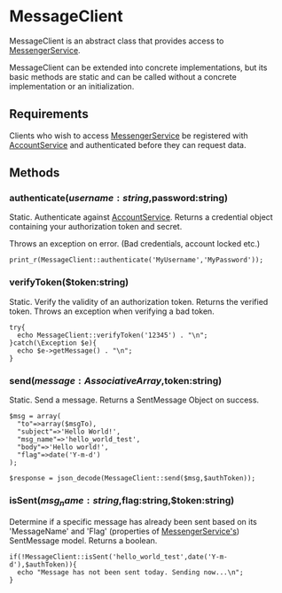 # MessageClient

MessageClient is an abstract class that provides access to <a href="https://github.com/outlawdesigns-io/MessengerService">MessengerService</a>.

MessageClient can be extended into concrete implementations, but its basic methods are static and can be called without a concrete implementation or an initialization.

## Requirements

Clients who wish to access <a href="https://github.com/outlawdesigns-io/MessengerService">MessengerService</a> be registered with <a href="https://github.com/outlawdesigns-io/AccountService">AccountService</a> and authenticated before they can request data.

## Methods

### authenticate($username:string,$password:string)

Static. Authenticate against <a href="https://github.com/outlawdesigns-io/AccountService">AccountService</a>. Returns a credential object containing your authorization token and secret.

Throws an exception on error. (Bad credentials, account locked etc.)

```
print_r(MessageClient::authenticate('MyUsername','MyPassword'));
```

### verifyToken($token:string)

Static. Verify the validity of an authorization token. Returns the verified token. Throws an exception when verifying a bad token.

```
try{
  echo MessageClient::verifyToken('12345') . "\n";
}catch(\Exception $e){
  echo $e->getMessage() . "\n";
}
```

### send($message:AssociativeArray,$token:string)

Static. Send a message. Returns a SentMessage Object on success.

```
$msg = array(
  "to"=>array($msgTo),
  "subject"=>'Hello World!',
  "msg_name"=>'hello_world_test',
  "body"=>'Hello world!',
  "flag"=>date('Y-m-d')
);

$response = json_decode(MessageClient::send($msg,$authToken));
```

### isSent($msg_name:string,$flag:string,$token:string)

Determine if a specific message has already been sent based on its 'MessageName' and 'Flag' (properties of <a href="https://github.com/outlawdesigns-io/MessengerService">MessengerService's</a>) SentMessage model. Returns a boolean.

```
if(!MessageClient::isSent('hello_world_test',date('Y-m-d'),$authToken)){
  echo "Message has not been sent today. Sending now...\n";
}
```
